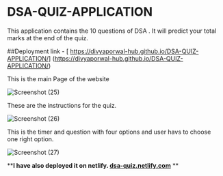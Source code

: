 # DSA-QUIZ-APPLICATION
This application contains the 10 questions of DSA . It will predict your total marks at the end of the quiz.

##Deployment link - [ https://divyaporwal-hub.github.io/DSA-QUIZ-APPLICATION/] (https://divyaporwal-hub.github.io/DSA-QUIZ-APPLICATION/)


This is the main Page of the website

![Screenshot (25)](https://user-images.githubusercontent.com/77608417/189207960-29d750f1-d498-41f5-bdf1-f08f3c4a595c.png)


These are the instructions for the quiz.

![Screenshot (26)](https://user-images.githubusercontent.com/77608417/189208161-f3b5d2d3-10e5-4ddc-80f4-0b9ceefe6fa8.png)


This is the timer and question with four options and user havs to choose one right option.

![Screenshot (27)](https://user-images.githubusercontent.com/77608417/189208577-26ce61b0-af6d-4d18-a603-b9b4c3b26a85.png)


****I have also deployed it on netlify. [dsa-quiz.netlify.com](dsa-quiz.netlify.com)**
**
